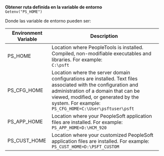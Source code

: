 **Obtener ruta definida en la variable de entorno**  
`Getenv("PS_HOME")`

Donde las variable de entorno pueden ser:

| Environment Variable | Description |
| --- | --- |
| PS_HOME | Location where PeopleTools is installed. Compiled, non-modifiable executables and libraries. For example:<br>`C:\psft` |
| PS_CFG_HOME | Location where the server domain configurations are installed. Text files associated with the configuration and administration of a domain that can be viewed, modified, or generated by the system. For example:<br>`PS_CFG_HOME=C:\User\psftuser\psft` |
| PS_APP_HOME | Location where your PeopleSoft application files are installed. For example:<br>`PS_APP_HOME=D:\HCM_920` |
| PS_CUST_HOME | Location where your customized PeopleSoft application files are installed. For example:<br>`PS_CUST_HOME=D:\PSFT_CUSTOM` |